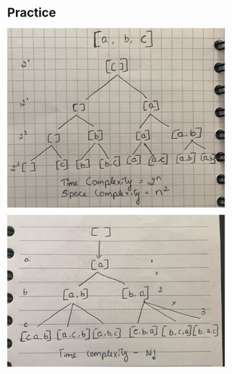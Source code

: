 # Practice

![alt text](https://github.com/apoorvasa03/Practice/blob/master/datastructure/image/combinations.jpeg)

![alt text](https://github.com/apoorvasa03/Practice/blob/master/datastructure/image/permutation.jpeg)

